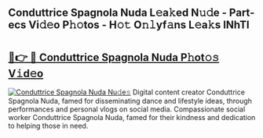 ## Conduttrice Spagnola Nuda L𝚎a𝚔ed N𝚞𝚍e - Part-ecs Vi𝚍𝚎o P𝚑𝚘tos - H𝚘𝚝 O𝚗𝚕yf𝚊ns L𝚎a𝚔s INhTl

# <h2><a href="http://kff7wzg.oniu.top/?m=Conduttrice+Spagnola+Nuda">🔗👉 🔴 Conduttrice Spagnola Nuda P𝚑ot𝚘𝚜 V𝚒d𝚎o</a></h2>

[![Conduttrice Spagnola Nuda Nu𝚍e𝚜](https://i.imgur.com/0qMVB7G.gif)](http://kff7wzg.oniu.top/?m=Conduttrice+Spagnola+Nuda)
Digital content creator Conduttrice Spagnola Nuda, famed for disseminating dance and lifestyle ideas, through performances and personal vlogs on social media. Compassionate social worker Conduttrice Spagnola Nuda, famed for their kindness and dedication to helping those in need.  
